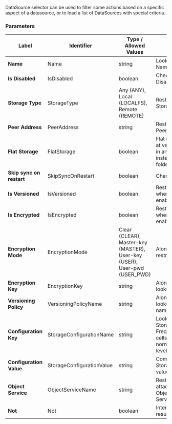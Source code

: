 

DataSource selector can be used to filter some actions based on a specific aspect of a datasource, or to load a list of DataSources with special criteria.


### Parameters
|Label |Identifier|Type / Allowed Values| Comment |
|---|---|---|---|
|**Name**|Name|string|Lookup DataSource by Name|
|**Is Disabled**|IsDisabled|boolean|Check if DataSource is Disabled or not|
|**Storage Type**|StorageType|Any (ANY),<br/>Local (LOCALFS),<br/>Remote (REMOTE)|Restrict to a specific Storage Type|
|**Peer Address**|PeerAddress|string|Restrict to a specific PeerAddress|
|**Flat Storage**|FlatStorage|boolean|Flat datasources (appeared at version 3) store the files in an "object storage" way, instead of keeping the folders structure|
|**Skip sync on restart**|SkipSyncOnRestart|boolean|Check if this flag is set|
|**Is Versioned**|IsVersioned|boolean|Restrict to DataSource where versioning is enabled|
|**Is Encrypted**|IsEncrypted|boolean|Restrict to DataSource where encryption is enabled|
|**Encryption Mode**|EncryptionMode|Clear (CLEAR),<br/>Master-key (MASTER),<br/>User-key (USER),<br/>User-pwd (USER_PWD)|Along with IsEncrypted, restrict EncryptionMode|
|**Encryption Key**|EncryptionKey|string|Along with IsEncrypted, lookup by encryption key Id|
|**Versioning Policy**|VersioningPolicyName|string|Along with IsVersioned, lookup by versioning policy name|
|**Configuration Key**|StorageConfigurationName|string|Lookup a key in the StorageConfiguration map. Frequently used keys: cellsInternal, folder, normalize (refer to the low-level configuration)|
|**Configuration Value**|StorageConfigurationValue|string|Combined with StorageConfigurationName, value used for comparison|
|**Object Service**|ObjectServiceName|string|Restrict datasource attached to a specific Object service (see Services list)|
|**Not**|Not|boolean|Internal - Negate the query result|


